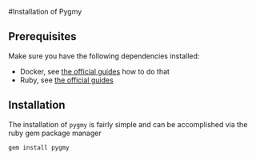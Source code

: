 #Installation of Pygmy

## Prerequisites
Make sure you have the following dependencies installed:

* Docker, see [the official guides](https://docs.docker.com/engine/installation/) how to do that
* Ruby, see [the official guides ](https://www.ruby-lang.org/en/documentation/installation/)

## Installation
The installation of `pygmy` is fairly simple and can be accomplished via the ruby gem package manager

    gem install pygmy
